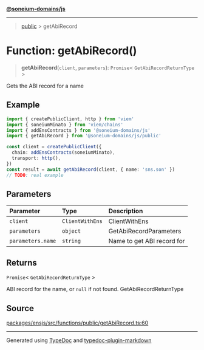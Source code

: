[**@soneium-domains/js**](../README.md)

---

> [public](README.md) > getAbiRecord

# Function: getAbiRecord()

> **getAbiRecord**(`client`, `parameters`): `Promise`\< `GetAbiRecordReturnType` \>

Gets the ABI record for a name

## Example

```ts
import { createPublicClient, http } from 'viem'
import { soneiumMinato } from 'viem/chains'
import { addEnsContracts } from '@soneium-domains/js'
import { getAbiRecord } from '@soneium-domains/js/public'

const client = createPublicClient({
  chain: addEnsContracts(soneiumMinato),
  transport: http(),
})
const result = await getAbiRecord(client, { name: 'sns.son' })
// TODO: real example
```

## Parameters

| Parameter         | Type            | Description                |
| :---------------- | :-------------- | :------------------------- |
| `client`          | `ClientWithEns` | ClientWithEns              |
| `parameters`      | `object`        | GetAbiRecordParameters     |
| `parameters.name` | `string`        | Name to get ABI record for |

## Returns

`Promise`\< `GetAbiRecordReturnType` \>

ABI record for the name, or `null` if not found. GetAbiRecordReturnType

## Source

[packages/ensjs/src/functions/public/getAbiRecord.ts:60](https://github.com/ensdomains/ensjs-v3/blob/1b90b888/packages/ensjs/src/functions/public/getAbiRecord.ts#L60)

---

Generated using [TypeDoc](https://typedoc.org/) and [typedoc-plugin-markdown](https://www.npmjs.com/package/typedoc-plugin-markdown)
